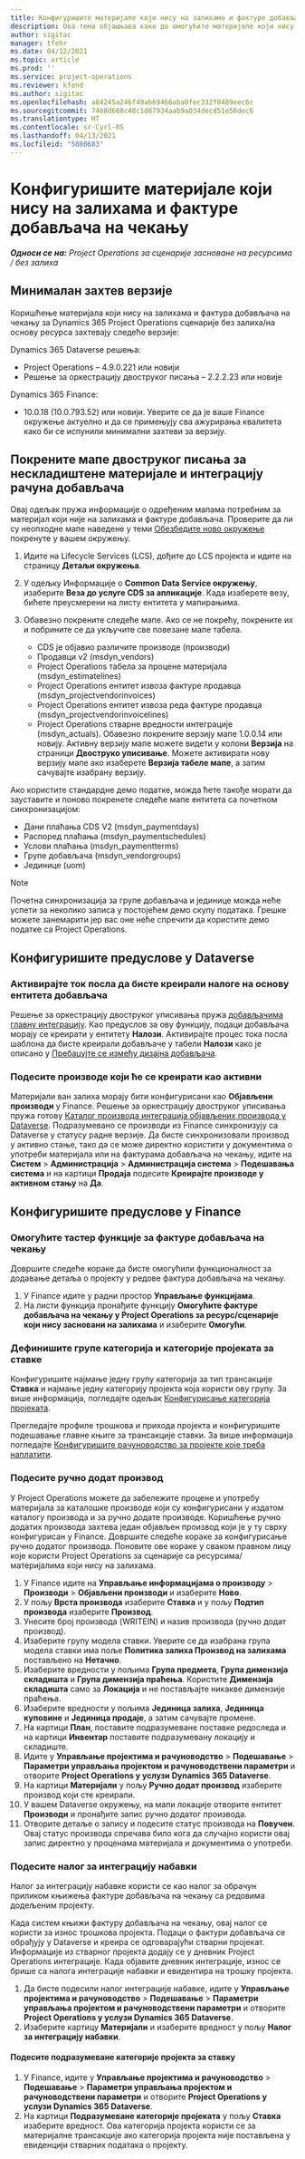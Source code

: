 ```yaml
---
title: Конфигуришите материјале који нису на залихама и фактуре добављача на чекању
description: Ова тема објашњава како да омогућите материјале који нису на залихама и фактуре добављача на чекању.
author: sigitac
manager: tfehr
ms.date: 04/12/2021
ms.topic: article
ms.prod: ''
ms.service: project-operations
ms.reviewer: kfend
ms.author: sigitac
ms.openlocfilehash: a84245a246f49ab69466aba0fec332f0489eec6c
ms.sourcegitcommit: 7468d668c48c1d87934aab9a034decd51e56dec6
ms.translationtype: HT
ms.contentlocale: sr-Cyrl-RS
ms.lasthandoff: 04/13/2021
ms.locfileid: "5880683"
---
```

# <a name="configure-non-stocked-materials-and-pending-vendor-invoices"></a>Конфигуришите материјале који нису на залихама и фактуре добављача на чекању

_**Односи се на:** Project Operations за сценарије засноване на ресурсима / без залиха_

## <a name="minimum-version-requirement"></a>Минималан захтев верзије

Коришћење материјала који нису на залихама и фактура добављача на чекању за Dynamics 365 Project Operations сценарије без залиха/на основу ресурса захтевају следеће верзије:

Dynamics 365 Dataverse решења:

- Project Operations – 4.9.0.221 или новији
- Решење за оркестрацију двоструког писања – 2.2.2.23 или новије

Dynamics 365 Finance:
- 10.0.18 (10.0.793.52) или новији. Уверите се да је ваше Finance окружење актуелно и да се примењују сва ажурирања квалитета како би се испунили минимални захтеви за верзију.

## <a name="run-dual-write-maps-for-non-stocked-materials-and-vendor-invoice-integration"></a>Покрените мапе двоструког писања за нескладиштене материјале и интеграцију рачуна добављача

Овај одељак пружа информације о одређеним мапама потребним за материјал који није на залихама и фактуре добављача. Проверите да ли су неопходне мапе наведене у теми [Обезбедите ново окружење](../environment/resource-provision-new-environment.md#run-project-operations-dual-write-maps) покренуте у вашем окружењу.

1. Идите на Lifecycle Services (LCS), дођите до LCS пројекта и идите на страницу **Детаљи окружења**.
2. У одељку Информације о **Common Data Service окружењу**, изаберите **Веза до услуге CDS за апликације**. Када изаберете везу, бићете преусмерени на листу ентитета у мапирањима.
3. Обавезно покрените следеће мапе. Ако се не покрећу, покрените их и побрините се да укључите све повезане мапе табела.

    - CDS је објавио различите производе (производи)
    - Продавци v2 (msdyn_vendors)
    - Project Operations табела за процене материјала (msdyn_estimatelines)
    - Project Operations ентитет извоза фактуре продавца (msdyn_projectvendorinvoices)
    - Project Operations ентитет извоза реда фактуре продавца (msdyn_projectvendorinvoicelines)
    - Project Operations стварне вредности интеграције (msdyn_actuals). Обавезно покрените верзију мапе 1.0.0.14 или новију. Активну верзију мапе можете видети у колони **Верзија** на страници **Двоструко уписивање**. Можете активирати нову верзију мапе ако изаберете **Верзија табеле мапе**, а затим сачувајте изабрану верзију.

Ако користите стандардне демо податке, можда ћете такође морати да зауставите и поново покренете следеће мапе ентитета са почетном синхронизацијом:
  - Дани плаћања CDS V2 (msdyn_paymentdays)
  - Распоред плаћања (msdyn_paymentschedules)
  - Услови плаћања (msdyn_paymentterms)
  - Групе добављача (msdyn_vendorgroups)
  - Јединице (uom)

> [!NOTE]
> Почетна синхронизација за групе добављача и јединице можда неће успети за неколико записа у постојећем демо скупу података. Грешке можете занемарити јер вас оне неће спречити да користите демо податке са Project Operations.

## <a name="configure-prerequisites-in-dataverse"></a>Конфигуришите предуслове у Dataverse

### <a name="activate-workflow-to-create-accounts-based-on-vendor-entity"></a>Активирајте ток посла да бисте креирали налоге на основу ентитета добављача

Решење за оркестрацију двоструког уписивања пружа [добављачима главну интеграцију](https://docs.microsoft.com/dynamics365/fin-ops-core/dev-itpro/data-entities/dual-write/vendor-mapping). Као предуслов за ову функцију, подаци добављача морају се креирати у ентитету **Налози**. Активирајте процес тока посла шаблона да бисте креирали добављаче у табели **Налози** како је описано у [Пребацујте се између дизајна добављача](https://docs.microsoft.com/dynamics365/fin-ops-core/dev-itpro/data-entities/dual-write/vendor-switch#use-the-extended-vendor-design-for-vendors-of-the-organization-type).

### <a name="set-products-to-be-created-as-active"></a>Подесите производе који ће се креирати као активни

Материјали ван залиха морају бити конфигурисани као **Објављени производи** у Finance. Решење за оркестрацију двоструког уписивања пружа готову [Каталог производа интеграција објављених производа у Dataverse](https://docs.microsoft.com/dynamics365/fin-ops-core/dev-itpro/data-entities/dual-write/product-mapping). Подразумевано се производи из Finance синхронизују са Dataverse у статусу радне верзије. Да бисте синхронизовали производ у активно стање, тако да се може директно користити у документима о употреби материјала или на фактурама добављача на чекању, идите на **Систем** > **Администрација** > **Администрација система** > **Подешавања система** и на картици **Продаја** подесите **Креирајте производе у активном стању** на **Да**.

## <a name="configure-prerequisites-in-finance"></a>Конфигуришите предуслове у Finance

### <a name="enable-the-feature-key-for-pending-vendor-invoices"></a>Омогућите тастер функције за фактуре добављача на чекању

Довршите следеће кораке да бисте омогућили функционалност за додавање детаља о пројекту у редове фактура добављача на чекању.

1. У Finance идите у радни простор **Управљање функцијама**.
2. На листи функција пронађите функцију **Омогућите фактуре добављача на чекању у Project Operations за ресурс/сценарије који нису засновани на залихама** и изаберите **Омогући**.

### <a name="define-category-groups-and-project-categories-for-items"></a>Дефинишите групе категорија и категорије пројеката за ставке

Конфигуришите најмање једну групу категорија за тип трансакције **Ставка** и најмање једну категорију пројекта која користи ову групу. За више информација, погледајте одељак [Конфигурисање категорија пројеката](../project-accounting/configure-project-categories.md#category-groups).

Прегледајте профиле трошкова и прихода пројекта и конфигуришите подешавање главне књиге за трансакције ставки. За више информација погледајте [Конфигуришите рачуноводство за пројекте које треба наплатити](../project-accounting/configure-accounting-billable-projects.md).

### <a name="set-up-a-write-in-product"></a>Подесите ручно додат производ

У Project Operations можете да забележите процене и употребу материјала за каталошке производе који су конфигурисани у издатом каталогу производа и за ручно додате производе. Коришћење ручно додатих производа захтева један објављен производ који је у ту сврху конфигурисан у Finance. Довршите следеће кораке за конфигурисање ручно додатог производа. Поновите ове кораке у сваком правном лицу које користи Project Operations за сценарије са ресурсима/материјалима који нису на залихама.

1. У Finance идите на **Управљање информацијама о производу** > **Производи** > **Објављени производи** и изаберите **Ново**.
2. У пољу **Врста производа** изаберите **Ставка** и у пољу **Подтип производа** изаберите **Производ**.
3. Унесите број производа (WRITEIN) и назив производа (ручно додат производ).
4. Изаберите групу модела ставки. Уверите се да изабрана група модела ставки има поље **Политика залиха Производ на залихама** постављено на **Нетачно**.
5. Изаберите вредности у пољима **Група предмета**, **Група димензија складишта** и **Група димензија праћења**. Користите **Димензија складишта** само за **Локација** и не постављајте никакве димензије праћења.
6. Изаберите вредности у пољима **Јединица залиха**, **Јединица куповине** и **Јединица продаје**, а затим сачувајте промене.
7. На картици **План**, поставите подразумеване поставке редоследа и на картици **Инвентар** поставите подразумевану локацију и складиште.
8. Идите у **Управљање пројектима и рачуноводство** > **Подешавање** > **Параметри управљања пројектом и рачуноводствени параметри** и отворите **Project Operations у услузи Dynamics 365 Dataverse**. 
9. На картици **Материјали** у пољу **Ручно додат производ** изаберите производ који сте креирали.
10. У вашем Dataverse окружењу, на мапи локације отворите ентитет **Производи** и пронађите запис ручно додатог производа. 
11. Отворите детаље о запису и подесите статус производа на **Повучен**. Овај статус производа спречава било кога да случајно користи овај запис директно у проценама материјала и документима о употреби.

### <a name="set-up-a-procurement-integration-account"></a>Подесите налог за интеграцију набавки

Налог за интеграцију набавке користи се као налог за обрачун приликом књижења фактуре добављача на чекању са редовима додељеним пројекту.

Када систем књижи фактуру добављача на чекању, овај налог се користи за износ трошкова пројекта. Подаци о фактури добављача се обрађују у Dataverse и креира се одговарајући стварни пројекат. Информације из стварног пројекта додају се у дневник Project Operations интеграције. Када објавите дневник интеграције, износ се брише са налога интеграције набавки и евидентира на трошку пројекта.

1. Да бисте подесили налог интеграције набавке, идите у **Управљање пројектима и рачуноводство** > **Подешавање** > **Параметри управљања пројектом и рачуноводствени параметри** и отворите **Project Operations у услузи Dynamics 365 Dataverse**. 
2. Изаберите картицу **Материјали** и изаберите вредност у пољу **Налог за интеграцију набавки**.

#### <a name="set-up-project-category-defaults-for-an-item"></a>Подесите подразумеване категорије пројекта за ставку

1. У Finance, идите у **Управљање пројектима и рачуноводство** > **Подешавање** > **Параметри управљања пројектом и рачуноводствени параметри** и отворите **Project Operations у услузи Dynamics 365 Dataverse**. 
2. На картици **Подразумеване категорије пројеката** у пољу **Ставка** изаберите вредност. Ова категорија пројекта користи се за материјалне трансакције ако категорија пројекта није постављена у евиденцији стварних података о пројекту.

